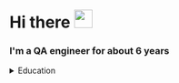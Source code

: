 <h1 align="left">Hi there 
<img src="https://github.com/blackcater/blackcater/raw/main/images/Hi.gif" height="32"/></h1>
<h3 align="left">I'm a QA engineer for about 6 years</h3>

<details>	
  <summary>Education</summary>
  <br>
  <table width="100%" border='0'>
    <tr>
        <td width="20%" align="center">
            <img src="https://user-images.githubusercontent.com/36373593/189880575-d8c2272f-d485-4a97-af4e-1ea079f625c6.png">
            </td>
            <td valign="center">Taganrog Technological Institute of Southern Federal University.
              </br>Faculty of Information Security, 
              </br>Informaton Security in Telecommunication Systems           
            </td>
     </tr>
  </table>
  </br>
</details>
